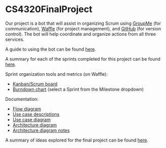 # CS4320FinalProject
Our project is a bot that will assist in organizing Scrum using [GroupMe](https://groupme.com) (for communication), [Waffle](https://waffle.io) (for project management), and [GitHub](https://GitHub.com) (for version control).  The bot will help coordinate and organize actions from all three services.

A guide to using the bot can be found [here](Guide.md).

A summary for each of the sprints completed for this project can be found [here](SprintOrganization/SprintOrganization.md).

Sprint organization tools and metrics (on Waffle):
  - [Kanban/Scrum board](https://waffle.io/grahamheather/CS4320FinalProject)
  - [Burndown chart](https://waffle.io/grahamheather/CS4320FinalProject/metrics/burndown) (select a Sprint from the Milestone dropdown)

Documentation:
  - [Flow diagram](CS4320FinalProject_FlowDiagram.pdf)
  - [Use case descriptions](CS4320FinalProject_UseCaseDescription.md)
  - [Use case diagram](CS4320FinalProject_UseCaseDiagram.pdf)
  - [Architecture diagram](Architecture.pdf)
  - [Architecture diagram notes](Architecture_Documentation.md)

A summary of ideas explored for the final project can be found [here](Ideas/Ideas.md).
